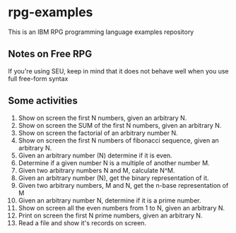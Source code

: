 # rpg-examples

This is an IBM RPG programming language examples repository

## Notes on Free RPG

If you're using SEU, keep in mind that it does not behave well when you use full free-form syntax

## Some activities

1. Show on screen the first N numbers, given an arbitrary N.
1. Show on screen the SUM of the first N numbers, given an arbitrary N.
1. Show on screen the factorial of an arbitrary number N.
1. Show on screen the first N numbers of fibonacci sequence, given an arbitrary N.
1. Given an arbitrary number (N) determine if it is even.
1. Determine if a given number N is a multiple of another number M.
1. Given two arbitrary numbers N and M, calculate N^M.
1. Given an arbitrary number (N), get the binary representation of it.
1. Given two arbitrary numbers, M and N, get the n-base representation of M
1. Given an arbitrary number N, determine if it is a prime number.
1. Show on screen all the even numbers from 1 to N, given an arbitrary N.
1. Print on screen the first N prime numbers, given an arbitrary N.
1. Read a file and show it's records on screen.
